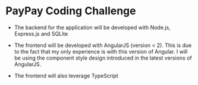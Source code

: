 # PayPay Coding Challenge
* The backend for the application will be developed with Node.js, Express.js and SQLite


* The frontend will be developed with AngularJS (version < 2). This is due to the fact that my only experience is with this version of Angular. I will be using the component style design introduced in the latest versions of AngularJS.


* The frontend will also leverage TypeScript
